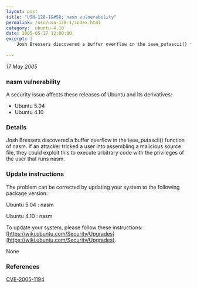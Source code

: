 ```yaml
---
layout: post
title: "USN-128-1&#58; nasm vulnerability"
permalink: /usn/usn-128-1/index.html
category:  ubuntu-4.10
date: 2005-05-17 12:00:00
excerpt: |
    Josh Bressers discovered a buffer overflow in the ieee_putascii() function of nasm. If an attacker tricked a user into assembling a malicious source file, they could exploit this to execute arbitrary code with the privileges of the user that runs nasm.
    
--- 
```

 
 

*17 May 2005*

### nasm vulnerability

A security issue affects these releases of Ubuntu and its derivatives:

* Ubuntu 5.04
* Ubuntu 4.10

### Details

Josh Bressers discovered a buffer overflow in the ieee_putascii() function of nasm. If an attacker tricked a user into assembling a malicious source file, they could exploit this to execute arbitrary code with the privileges of the user that runs nasm.

### Update instructions

The problem can be corrected by updating your system to the following package version:

Ubuntu 5.04
 : nasm 

Ubuntu 4.10
 : nasm 

To update your system, please follow these instructions: [https://wiki.ubuntu.com/Security/Upgrades](https://wiki.ubuntu.com/Security/Upgrades).

None

### References

 
 [CVE-2005-1194](http://people.ubuntu.com/~ubuntu-security/cve/CVE-2005-1194)
 

